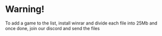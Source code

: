 # Warning!
To add a game to the list, install winrar and divide each file into 25Mb and once done, join our discord and send the files
